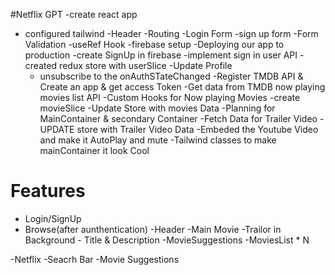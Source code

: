 #Netflix GPT
-create react app

- configured tailwind
  -Header
  -Routing
  -Login Form
  -sign up form
  -Form Validation
  -useRef Hook
  -firebase setup
  -Deploying our app to production
  -create SignUp in firebase
  -implement sign in user API
  -created redux store with userSlice
  -Update Profile
  - unsubscribe to the onAuthSTateChanged
    -Register TMDB API & Create an app & get access Token
    -Get data from TMDB now playing movies list API
    -Custom Hooks for Now playing Movies
    -create movieSlice
    -Update Store with movies Data
    -Planning for MainContainer & secondary Container
    -Fetch Data for Trailer Video
    -UPDATE store with Trailer Video Data
    -Embeded the Youtube Video and make it AutoPlay and mute
    -Tailwind classes to make mainContainer it look Cool

# Features

- Login/SignUp
- Browse(after aunthentication)
  -Header
  -Main Movie
  -Trailor in Background - Title & Description
  -MovieSuggestions
  -MoviesList \* N

-Netflix
-Seacrh Bar
-Movie Suggestions
